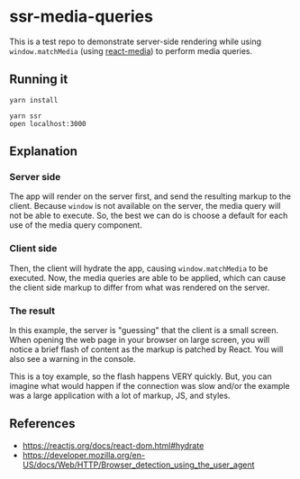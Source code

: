 # ssr-media-queries

This is a test repo to demonstrate server-side rendering while using `window.matchMedia` (using [react-media](https://github.com/ReactTraining/react-media))
to perform media queries.

## Running it

```
yarn install

yarn ssr
open localhost:3000
```

## Explanation

### Server side

The app will render on the server first, and send the resulting markup to the client. Because `window` is not available 
on the server, the media query will not be able to execute. So, the best we can do is choose a default for each use of the 
media query component. 

### Client side

Then, the client will hydrate the app, causing `window.matchMedia` to be executed. Now, the media queries are able to be 
applied, which can cause the client side markup to differ from what was rendered on the server.

### The result 

In this example, the server is "guessing" that the client is a small screen. When opening the web page in your browser on 
large screen, you will notice a brief flash of content as the markup is patched by React. You will also see a warning
in the console.  

This is a toy example, so the flash happens VERY quickly. But, you can imagine what would happen if the connection was slow
and/or the example was a large application with a lot of markup, JS, and styles.

## References

* https://reactjs.org/docs/react-dom.html#hydrate
* https://developer.mozilla.org/en-US/docs/Web/HTTP/Browser_detection_using_the_user_agent
